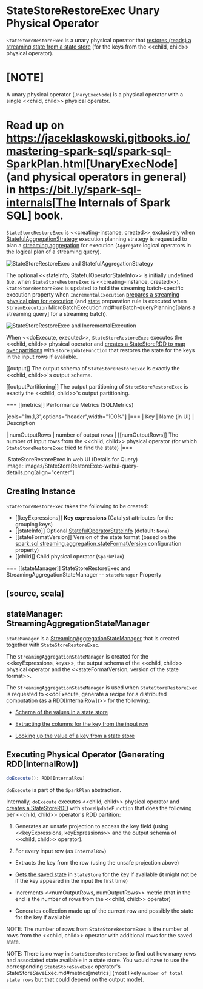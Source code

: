 # StateStoreRestoreExec Unary Physical Operator

`StateStoreRestoreExec` is a unary physical operator that [restores (reads) a streaming state from a state store](StateStoreReader.md) (for the keys from the <<child, child>> physical operator).

[NOTE]
====
A unary physical operator (`UnaryExecNode`) is a physical operator with a single <<child, child>> physical operator.

Read up on https://jaceklaskowski.gitbooks.io/mastering-spark-sql/spark-sql-SparkPlan.html[UnaryExecNode] (and physical operators in general) in https://bit.ly/spark-sql-internals[The Internals of Spark SQL] book.
====

`StateStoreRestoreExec` is <<creating-instance, created>> exclusively when [StatefulAggregationStrategy](../execution-planning-strategies/StatefulAggregationStrategy.md) execution planning strategy is requested to plan a [streaming aggregation](../streaming-aggregation.md) for execution (`Aggregate` logical operators in the logical plan of a streaming query).

![StateStoreRestoreExec and StatefulAggregationStrategy](../images/StateStoreRestoreExec-StatefulAggregationStrategy.png)

The optional <<stateInfo, StatefulOperatorStateInfo>> is initially undefined (i.e. when `StateStoreRestoreExec` is <<creating-instance, created>>). `StateStoreRestoreExec` is updated to hold the streaming batch-specific execution property when `IncrementalExecution` [prepares a streaming physical plan for execution](../IncrementalExecution.md#preparations) (and [state](../IncrementalExecution.md#state) preparation rule is executed when `StreamExecution` MicroBatchExecution.md#runBatch-queryPlanning[plans a streaming query] for a streaming batch).

![StateStoreRestoreExec and IncrementalExecution](../images/StateStoreRestoreExec-IncrementalExecution.png)

When <<doExecute, executed>>, `StateStoreRestoreExec` executes the <<child, child>> physical operator and [creates a StateStoreRDD to map over partitions](../StateStoreOps.md#mapPartitionsWithStateStore) with `storeUpdateFunction` that restores the state for the keys in the input rows if available.

[[output]]
The output schema of `StateStoreRestoreExec` is exactly the <<child, child>>'s output schema.

[[outputPartitioning]]
The output partitioning of `StateStoreRestoreExec` is exactly the <<child, child>>'s output partitioning.

=== [[metrics]] Performance Metrics (SQLMetrics)

[cols="1m,1,3",options="header",width="100%"]
|===
| Key
| Name (in UI)
| Description

| numOutputRows
| number of output rows
| [[numOutputRows]] The number of input rows from the <<child, child>> physical operator (for which `StateStoreRestoreExec` tried to find the state)
|===

.StateStoreRestoreExec in web UI (Details for Query)
image::images/StateStoreRestoreExec-webui-query-details.png[align="center"]

## Creating Instance

`StateStoreRestoreExec` takes the following to be created:

* [[keyExpressions]] **Key expressions** (Catalyst attributes for the grouping keys)
* [[stateInfo]] Optional [StatefulOperatorStateInfo](../StatefulOperatorStateInfo.md) (default: `None`)
* [[stateFormatVersion]] Version of the state format (based on the [spark.sql.streaming.aggregation.stateFormatVersion](../configuration-properties.md#spark.sql.streaming.aggregation.stateFormatVersion) configuration property)
* [[child]] Child physical operator (`SparkPlan`)

=== [[stateManager]] StateStoreRestoreExec and StreamingAggregationStateManager -- `stateManager` Property

[source, scala]
----
stateManager: StreamingAggregationStateManager
----

`stateManager` is a [StreamingAggregationStateManager](../StreamingAggregationStateManager.md) that is created together with `StateStoreRestoreExec`.

The `StreamingAggregationStateManager` is created for the <<keyExpressions, keys>>, the output schema of the <<child, child>> physical operator and the <<stateFormatVersion, version of the state format>>.

The `StreamingAggregationStateManager` is used when `StateStoreRestoreExec` is requested to <<doExecute, generate a recipe for a distributed computation (as a RDD[InternalRow])>> for the following:

* [Schema of the values in a state store](../StreamingAggregationStateManager.md#getStateValueSchema)

* [Extracting the columns for the key from the input row](../StreamingAggregationStateManager.md#getKey)

* [Looking up the value of a key from a state store](../StreamingAggregationStateManager.md#get)

## <span id="doExecute"> Executing Physical Operator (Generating RDD[InternalRow])

```scala
doExecute(): RDD[InternalRow]
```

`doExecute` is part of the `SparkPlan` abstraction.

Internally, `doExecute` executes <<child, child>> physical operator and [creates a StateStoreRDD](../StateStoreOps.md#mapPartitionsWithStateStore) with `storeUpdateFunction` that does the following per <<child, child>> operator's RDD partition:

1. Generates an unsafe projection to access the key field (using <<keyExpressions, keyExpressions>> and the output schema of <<child, child>> operator).

1. For every input row (as `InternalRow`)

* Extracts the key from the row (using the unsafe projection above)

* [Gets the saved state](../StateStore.md#get) in `StateStore` for the key if available (it might not be if the key appeared in the input the first time)

* Increments <<numOutputRows, numOutputRows>> metric (that in the end is the number of rows from the <<child, child>> operator)

* Generates collection made up of the current row and possibly the state for the key if available

NOTE: The number of rows from `StateStoreRestoreExec` is the number of rows from the <<child, child>> operator with additional rows for the saved state.

NOTE: There is no way in `StateStoreRestoreExec` to find out how many rows had associated state available in a state store. You would have to use the corresponding `StateStoreSaveExec` operator's StateStoreSaveExec.md#metrics[metrics] (most likely `number of total state rows` but that could depend on the output mode).
